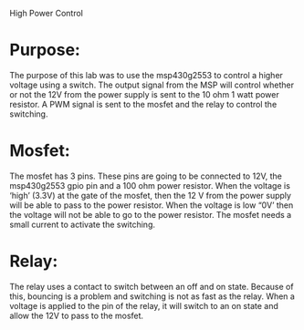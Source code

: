 High Power Control


# Purpose:
The purpose of this lab was to use the msp430g2553 to control a higher voltage using a switch. The output signal from the MSP will control whether or not the 12V from the power supply is sent to the 10 ohm 1 watt power resistor.  A PWM signal is sent to the mosfet and the relay to control the switching. 

# Mosfet: 
The mosfet has 3 pins. These pins are going to be connected to 12V, the msp430g2553 gpio pin and a 100 ohm power resistor. When the voltage is ‘high’ (3.3V) at the gate of the mosfet, then the 12 V from the power supply will be able to pass to the power resistor. When the voltage is low “0V’ then the voltage will not be able to go to the power resistor.  The mosfet needs a small current to activate the switching.

# Relay: 
The relay uses a contact to switch between an off and on state. Because of this, bouncing is a problem and switching is not as fast as the relay.  When a voltage is applied to the pin of the relay, it will switch to an on state and allow the 12V to pass to the mosfet.
